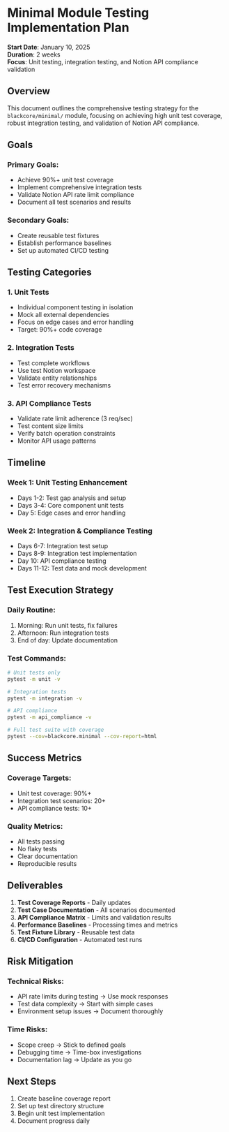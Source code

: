 # Minimal Module Testing Implementation Plan

**Start Date**: January 10, 2025  
**Duration**: 2 weeks  
**Focus**: Unit testing, integration testing, and Notion API compliance validation

## Overview

This document outlines the comprehensive testing strategy for the `blackcore/minimal/` module, focusing on achieving high unit test coverage, robust integration testing, and validation of Notion API compliance.

## Goals

### Primary Goals:
- Achieve 90%+ unit test coverage
- Implement comprehensive integration tests
- Validate Notion API rate limit compliance
- Document all test scenarios and results

### Secondary Goals:
- Create reusable test fixtures
- Establish performance baselines
- Set up automated CI/CD testing

## Testing Categories

### 1. Unit Tests
- Individual component testing in isolation
- Mock all external dependencies
- Focus on edge cases and error handling
- Target: 90%+ code coverage

### 2. Integration Tests
- Test complete workflows
- Use test Notion workspace
- Validate entity relationships
- Test error recovery mechanisms

### 3. API Compliance Tests
- Validate rate limit adherence (3 req/sec)
- Test content size limits
- Verify batch operation constraints
- Monitor API usage patterns

## Timeline

### Week 1: Unit Testing Enhancement
- Days 1-2: Test gap analysis and setup
- Days 3-4: Core component unit tests
- Day 5: Edge cases and error handling

### Week 2: Integration & Compliance Testing
- Days 6-7: Integration test setup
- Days 8-9: Integration test implementation
- Day 10: API compliance testing
- Days 11-12: Test data and mock development

## Test Execution Strategy

### Daily Routine:
1. Morning: Run unit tests, fix failures
2. Afternoon: Run integration tests
3. End of day: Update documentation

### Test Commands:
```bash
# Unit tests only
pytest -m unit -v

# Integration tests
pytest -m integration -v

# API compliance
pytest -m api_compliance -v

# Full test suite with coverage
pytest --cov=blackcore.minimal --cov-report=html
```

## Success Metrics

### Coverage Targets:
- Unit test coverage: 90%+
- Integration test scenarios: 20+
- API compliance tests: 10+

### Quality Metrics:
- All tests passing
- No flaky tests
- Clear documentation
- Reproducible results

## Deliverables

1. **Test Coverage Reports** - Daily updates
2. **Test Case Documentation** - All scenarios documented
3. **API Compliance Matrix** - Limits and validation results
4. **Performance Baselines** - Processing times and metrics
5. **Test Fixture Library** - Reusable test data
6. **CI/CD Configuration** - Automated test runs

## Risk Mitigation

### Technical Risks:
- API rate limits during testing → Use mock responses
- Test data complexity → Start with simple cases
- Environment setup issues → Document thoroughly

### Time Risks:
- Scope creep → Stick to defined goals
- Debugging time → Time-box investigations
- Documentation lag → Update as you go

## Next Steps

1. Create baseline coverage report
2. Set up test directory structure
3. Begin unit test implementation
4. Document progress daily